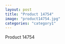 ```yaml
---
layout: post
title: "Product 14754"
image: "product14754.jpg"
categories: "category1"
---
```

Product 14754
